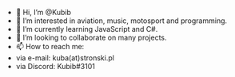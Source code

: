 - 👋 Hi, I’m @Kubib
- 👀 I’m interested in aviation, music, motosport and programming.
- 🌱 I’m currently learning JavaScript and C#.
- 💞️ I’m looking to collaborate on many projects.
- 📫 How to reach me:
- via e-mail: kuba(at)stronski.pl
- via Discord: Kubib#3101

<!---
Kubib/Kubib is a ✨ special ✨ repository because its `README.md` (this file) appears on your GitHub profile.
You can click the Preview link to take a look at your changes.
--->

